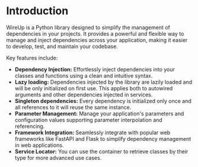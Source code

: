 # Introduction

WireUp is a Python library designed to simplify the management of dependencies in your projects. 
It provides a powerful and flexible way to manage and inject dependencies across your application, 
making it easier to develop, test, and maintain your codebase.

Key features include:

- **Dependency Injection:** Effortlessly inject dependencies into your classes and functions using a clean and intuitive syntax.
- **Lazy loading:** Dependencies injected by the library are lazily loaded and will be only initialized on first use. This applies both to autowired arguments and other dependencies injected in services.
- **Singleton dependencies:** Every dependency is initialized only once and all references to it will reuse the same instance.
- **Parameter Management:** Manage your application's parameters and configuration values supporting parameter interpolation and referencing.
- **Framework Integration:** Seamlessly integrate with popular web frameworks like FastAPI and Flask to simplify dependency management in web applications.
- **Service Locator:** You can use the container to retrieve classes by their type for more advanced use cases.
